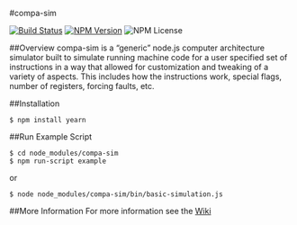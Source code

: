 #compa-sim

[![Build Status](https://img.shields.io/travis/doctorrustynelson/compa-sim.svg)](http://travis-ci.org/doctorrustynelson/compa-sim)
[![NPM Version](https://img.shields.io/npm/v/compa-sim.svg)](https://npmjs.org/package/compa-sim)
![NPM License](https://img.shields.io/npm/l/compa-sim.svg)

##Overview
compa-sim is a “generic” node.js computer architecture simulator built to simulate running machine code for a user specified set of instructions in a way that allowed for customization and tweaking of a variety of aspects.
This includes how the instructions work, special flags, number of registers, forcing faults, etc.

##Installation

    $ npm install yearn
    
##Run Example Script

    $ cd node_modules/compa-sim
    $ npm run-script example
    
or
    
    $ node node_modules/compa-sim/bin/basic-simulation.js
    
##More Information
For more information see the [Wiki](https://github.com/doctorrustynelson/compa-sim/wiki)
